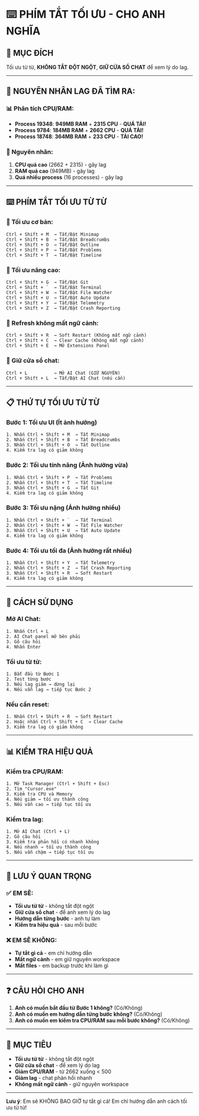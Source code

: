 # ⌨️ PHÍM TẮT TỐI ƯU - CHO ANH NGHĨA

## 🎯 **MỤC ĐÍCH**
Tối ưu từ từ, **KHÔNG TẮT ĐỘT NGỘT**, **GIỮ CỬA SỔ CHAT** để xem lý do lag.

---

## 🚨 **NGUYÊN NHÂN LAG ĐÃ TÌM RA:**

### **📊 Phân tích CPU/RAM:**
- **Process 19348**: **949MB RAM** + **2315 CPU** - **QUÁ TẢI!**
- **Process 9784**: **184MB RAM** + **2662 CPU** - **QUÁ TẢI!**
- **Process 18748**: **364MB RAM** + **233 CPU** - **TẢI CAO!**

### **🎯 Nguyên nhân:**
1. **CPU quá cao** (2662 + 2315) - gây lag
2. **RAM quá cao** (949MB) - gây lag
3. **Quá nhiều process** (16 processes) - gây lag

---

## ⌨️ **PHÍM TẮT TỐI ƯU TỪ TỪ**

### **🔧 Tối ưu cơ bản:**
```
Ctrl + Shift + M  → Tắt/Bật Minimap
Ctrl + Shift + B  → Tắt/Bật Breadcrumbs
Ctrl + Shift + O  → Tắt/Bật Outline
Ctrl + Shift + P  → Tắt/Bật Problems
Ctrl + Shift + T  → Tắt/Bật Timeline
```

### **🔧 Tối ưu nâng cao:**
```
Ctrl + Shift + G  → Tắt/Bật Git
Ctrl + Shift + `  → Tắt/Bật Terminal
Ctrl + Shift + W  → Tắt/Bật File Watcher
Ctrl + Shift + U  → Tắt/Bật Auto Update
Ctrl + Shift + Y  → Tắt/Bật Telemetry
Ctrl + Shift + Z  → Tắt/Bật Crash Reporting
```

### **🔧 Refresh không mất ngữ cảnh:**
```
Ctrl + Shift + R  → Soft Restart (Không mất ngữ cảnh)
Ctrl + Shift + C  → Clear Cache (Không mất ngữ cảnh)
Ctrl + Shift + E  → Mở Extensions Panel
```

### **🔧 Giữ cửa sổ chat:**
```
Ctrl + L          → Mở AI Chat (GIỮ NGUYÊN)
Ctrl + Shift + L  → Tắt/Bật AI Chat (nếu cần)
```

---

## 📋 **THỨ TỰ TỐI ƯU TỪ TỪ**

### **Bước 1: Tối ưu UI (Ít ảnh hưởng)**
```
1. Nhấn Ctrl + Shift + M  → Tắt Minimap
2. Nhấn Ctrl + Shift + B  → Tắt Breadcrumbs
3. Nhấn Ctrl + Shift + O  → Tắt Outline
4. Kiểm tra lag có giảm không
```

### **Bước 2: Tối ưu tính năng (Ảnh hưởng vừa)**
```
1. Nhấn Ctrl + Shift + P  → Tắt Problems
2. Nhấn Ctrl + Shift + T  → Tắt Timeline
3. Nhấn Ctrl + Shift + G  → Tắt Git
4. Kiểm tra lag có giảm không
```

### **Bước 3: Tối ưu nặng (Ảnh hưởng nhiều)**
```
1. Nhấn Ctrl + Shift + `  → Tắt Terminal
2. Nhấn Ctrl + Shift + W  → Tắt File Watcher
3. Nhấn Ctrl + Shift + U  → Tắt Auto Update
4. Kiểm tra lag có giảm không
```

### **Bước 4: Tối ưu tối đa (Ảnh hưởng rất nhiều)**
```
1. Nhấn Ctrl + Shift + Y  → Tắt Telemetry
2. Nhấn Ctrl + Shift + Z  → Tắt Crash Reporting
3. Nhấn Ctrl + Shift + R  → Soft Restart
4. Kiểm tra lag có giảm không
```

---

## 🎯 **CÁCH SỬ DỤNG**

### **Mở AI Chat:**
```
1. Nhấn Ctrl + L
2. AI Chat panel mở bên phải
3. Gõ câu hỏi
4. Nhấn Enter
```

### **Tối ưu từ từ:**
```
1. Bắt đầu từ Bước 1
2. Test từng bước
3. Nếu lag giảm → dừng lại
4. Nếu vẫn lag → tiếp tục Bước 2
```

### **Nếu cần reset:**
```
1. Nhấn Ctrl + Shift + R  → Soft Restart
2. Hoặc nhấn Ctrl + Shift + C  → Clear Cache
3. Kiểm tra lag có giảm không
```

---

## 📊 **KIỂM TRA HIỆU QUẢ**

### **Kiểm tra CPU/RAM:**
```
1. Mở Task Manager (Ctrl + Shift + Esc)
2. Tìm "Cursor.exe"
3. Kiểm tra CPU và Memory
4. Nếu giảm → tối ưu thành công
5. Nếu vẫn cao → tiếp tục tối ưu
```

### **Kiểm tra lag:**
```
1. Mở AI Chat (Ctrl + L)
2. Gõ câu hỏi
3. Kiểm tra phản hồi có nhanh không
4. Nếu nhanh → tối ưu thành công
5. Nếu vẫn chậm → tiếp tục tối ưu
```

---

## 🚨 **LƯU Ý QUAN TRỌNG**

### **✅ EM SẼ:**
- **Tối ưu từ từ** - không tắt đột ngột
- **Giữ cửa sổ chat** - để anh xem lý do lag
- **Hướng dẫn từng bước** - anh tự làm
- **Kiểm tra hiệu quả** - sau mỗi bước

### **❌ EM SẼ KHÔNG:**
- **Tự tắt gì cả** - em chỉ hướng dẫn
- **Mất ngữ cảnh** - em giữ nguyên workspace
- **Mất files** - em backup trước khi làm gì

---

## ❓ **CÂU HỎI CHO ANH**

1. **Anh có muốn bắt đầu từ Bước 1 không?** (Có/Không)
2. **Anh có muốn em hướng dẫn từng bước không?** (Có/Không)
3. **Anh có muốn em kiểm tra CPU/RAM sau mỗi bước không?** (Có/Không)

---

## 🎯 **MỤC TIÊU**

- **Tối ưu từ từ** - không tắt đột ngột
- **Giữ cửa sổ chat** - để xem lý do lag
- **Giảm CPU/RAM** - từ 2662 xuống < 500
- **Giảm lag** - chat phản hồi nhanh
- **Không mất ngữ cảnh** - giữ nguyên workspace

---

**Lưu ý**: Em sẽ KHÔNG BAO GIỜ tự tắt gì cả! Em chỉ hướng dẫn anh cách tối ưu từ từ!
